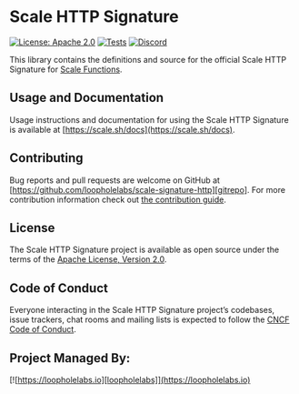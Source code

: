 # Scale HTTP Signature

[![License: Apache 2.0](https://img.shields.io/badge/License-Apache%202.0-brightgreen.svg)](https://www.apache.org/licenses/LICENSE-2.0)
[![Tests](https://github.com/loopholelabs/scale-signature-http/actions/workflows/test.yml/badge.svg)](https://github.com/loopholelabs/scale-signature-http/actions/workflows/test.yml)
[![Discord](https://dcbadge.vercel.app/api/server/JYmFhtdPeu?style=flat)](https://loopholelabs.io/discord)

This library contains the definitions and source for the official Scale HTTP Signature for [Scale Functions](https://scale.sh).

## Usage and Documentation

Usage instructions and documentation for using the Scale HTTP Signature is available at [https://scale.sh/docs](https://scale.sh/docs).

## Contributing

Bug reports and pull requests are welcome on GitHub at [https://github.com/loopholelabs/scale-signature-http][gitrepo]. For more
contribution information check
out [the contribution guide](https://github.com/loopholelabs/scale-signature-http/blob/master/CONTRIBUTING.md).

## License

The Scale HTTP Signature project is available as open source under the terms of
the [Apache License, Version 2.0](http://www.apache.org/licenses/LICENSE-2.0).

## Code of Conduct

Everyone interacting in the Scale HTTP Signature project’s codebases, issue trackers, chat rooms and mailing lists is expected to follow the [CNCF Code of Conduct](https://github.com/cncf/foundation/blob/master/code-of-conduct.md).

## Project Managed By:

[![https://loopholelabs.io][loopholelabs]](https://loopholelabs.io)

[gitrepo]: https://github.com/loopholelabs/scale-signature-http
[loopholelabs]: https://cdn.loopholelabs.io/loopholelabs/LoopholeLabsLogo.svg
[loophomepage]: https://loopholelabs.io

